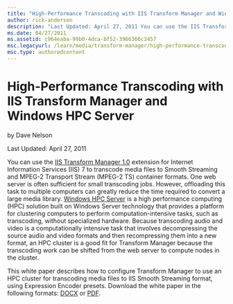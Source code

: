 ```yaml
---
title: "High-Performance Transcoding with IIS Transform Manager and Windows HPC Server"
author: rick-anderson
description: "Last Updated: April 27, 2011 You can use the IIS Transform Manager 1.0 extension for Internet Information Services (IIS) 7 to transcode media files to Smooth..."
ms.date: 04/27/2011
ms.assetid: c964eaba-99b0-4dca-bf52-3966366c3457
msc.legacyurl: /learn/media/transform-manager/high-performance-transcoding-with-iis-transform-manager-and-windows-hpc-server
msc.type: authoredcontent
---
```

High-Performance Transcoding with IIS Transform Manager and Windows HPC Server
====================
by Dave Nelson

Last Updated: April 27, 2011

You can use the [IIS Transform Manager 1.0](https://go.microsoft.com/?linkid=9771075) extension for Internet Information Services (IIS) 7 to transcode media files to Smooth Streaming and MPEG-2 Transport Stream (MPEG-2 TS) container formats. One web server is often sufficient for small transcoding jobs. However, offloading this task to multiple computers can greatly reduce the time required to convert a large media library. [Windows HPC Server](https://go.microsoft.com/?linkid=9771076) is a high performance computing (HPC) solution built on Windows Server technology that provides a platform for clustering computers to perform computation-intensive tasks, such as transcoding, without specialized hardware. Because transcoding audio and video is a computationally intensive task that involves decompressing the source audio and video formats and then recompressing them into a new format, an HPC cluster is a good fit for Transform Manager because the transcoding work can be shifted from the web server to compute nodes in the cluster.

This white paper describes how to configure Transform Manager to use an HPC cluster for transcoding media files to IIS Smooth Streaming format, using Expression Encoder presets. Download the white paper in the following formats: [DOCX](https://go.microsoft.com/?linkid=9771028) or [PDF](https://go.microsoft.com/?linkid=9771029).